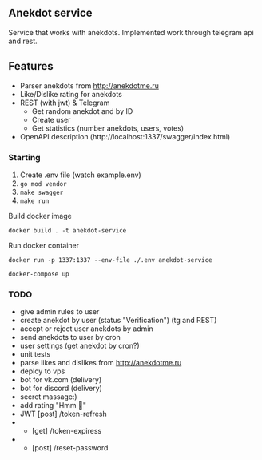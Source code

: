 ## Anekdot service

Service that works with anekdots. 
Implemented work through telegram api and rest.

## Features
- Parser anekdots from http://anekdotme.ru
- Like/Dislike rating for anekdots
- REST (with jwt) & Telegram
  - Get random anekdot and by ID
  - Create user
  - Get statistics (number anekdots, users, votes)
- OpenAPI description (http://localhost:1337/swagger/index.html)

### Starting
1. Create .env file (watch example.env)
2. `go mod vendor`
3. `make swagger`
4. `make run`

Build docker image

`docker build . -t anekdot-service`

Run docker container

`docker run -p 1337:1337 --env-file ./.env anekdot-service`

`docker-compose up`
### TODO
- give admin rules to user
- create anekdot by user (status "Verification") (tg and REST)
- accept or reject user anekdots by admin
- send anekdots to user by cron
- user settings (get anekdot by cron?)
- unit tests
- parse likes and dislikes from http://anekdotme.ru
- deploy to vps
- bot for vk.com (delivery)
- bot for discord (delivery)
- secret massage:)
- add rating "Hmm 🤔"
- JWT [post] /token-refresh
- - [get] /token-expiress
- - [post] /reset-password
